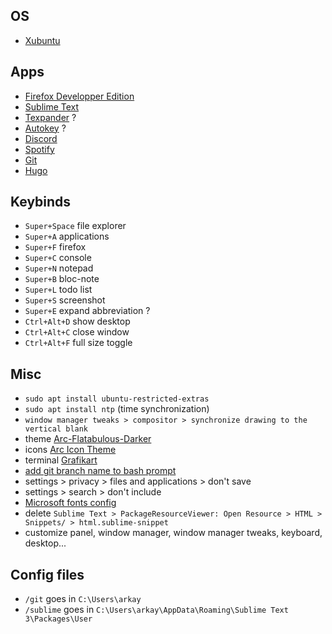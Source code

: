 ﻿## OS
- [Xubuntu](https://xubuntu.org/download)

## Apps
 - [Firefox Developper Edition](https://www.mozilla.org/fr/firefox/developer/)
 - [Sublime Text](https://www.sublimetext.com/)
 - [Texpander](https://github.com/leehblue/texpander) ?
 - [Autokey](https://github.com/autokey/autokey) ?
 - [Discord](https://discordapp.com/)
 - [Spotify](https://www.spotify.com/fr/download/linux/)
 - [Git](https://git-scm.com/download/linux)
 - [Hugo](https://gohugo.io/getting-started/installing#linux)

## Keybinds
- `Super+Space` file explorer
- `Super+A` applications
- `Super+F` firefox
- `Super+C` console
- `Super+N` notepad
- `Super+B` bloc-note
- `Super+L` todo list
- `Super+S` screenshot
- `Super+E` expand abbreviation ?
- `Ctrl+Alt+D` show desktop
- `Ctrl+Alt+C` close window
- `Ctrl+Alt+F` full size toggle

## Misc
- `sudo apt install ubuntu-restricted-extras`
- `sudo apt install ntp` (time synchronization)
- `window manager tweaks > compositor > synchronize drawing to the vertical blank`
- theme [Arc-Flatabulous-Darker](https://github.com/andreisergiu98/arc-flatabulous-theme)
- icons [Arc Icon Theme](https://github.com/horst3180/arc-icon-theme)
- terminal [Grafikart](https://github.com/Grafikart/dotfiles/blob/master/config/xfce4/.config/xfce4/terminal/terminalrc)
- [add git branch name to bash prompt](https://coderwall.com/p/fasnya/add-git-branch-name-to-bash-prompt)
- settings > privacy > files and applications > don't save 
- settings > search > don't include
- [Microsoft fonts config](https://doc.ubuntu-fr.org/msttcorefonts#en_dual-boot_avec_windows)
- delete `Sublime Text > PackageResourceViewer: Open Resource > HTML > Snippets/ > html.sublime-snippet`
- customize panel, window manager, window manager tweaks, keyboard, desktop...

## Config files
- `/git` goes in `C:\Users\arkay`
- `/sublime` goes in `C:\Users\arkay\AppData\Roaming\Sublime Text 3\Packages\User`
